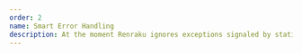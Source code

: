 ```yaml
---
order: 2
name: Smart Error Handling
description: At the moment Renraku ignores exceptions signaled by static analysis algorithms to protect users against spontaneous crashes. On the other hand algorithm developers need to disable this guard to detect and debug errors in their code. To improve awareness of casual programmers and remove burden from algorithm developers we need smart error handling in Renraku where the presence of runtime exceptions will be reported together with other external properties of code.
---
```

